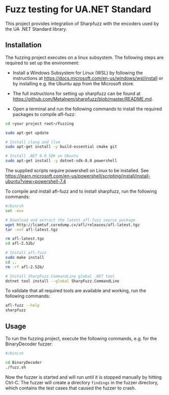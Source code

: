 # Fuzz testing for UA.NET Standard

This project provides integration of Sharpfuzz with the encoders used by the UA .NET Standard library. 

## Installation

The fuzzing project executes on a linux subsystem. The following steps are required to set up the environment:

- Install a Windows Subsystem for Linux (WSL) by following the instructions at https://docs.microsoft.com/en-us/windows/wsl/install or by installing e.g. the Ubuntu app from the Microsoft store.
- The full instructions for setting up sharpfuzz can be found at https://github.com/Metalnem/sharpfuzz/blob/master/README.md.

- Open a terminal and run the following commands to install the required packages to compile afl-fuzz:

```bash
cd <your project root>/Fuzzing

sudo apt-get update

# Install clang and llvm
sudo apt-get install -y build-essential cmake git

# Install .NET 8.0 SDK on Ubuntu
sudo apt-get install -y dotnet-sdk-8.0 powershell
```

The supplied scripts require powershell on Linux to be installed. 
See https://learn.microsoft.com/en-us/powershell/scripting/install/install-ubuntu?view=powershell-7.4

To compile and install afl-fuzz and to install sharpfuzz, run the following commands:

```bash
#/bin/sh
set -eux

# Download and extract the latest afl-fuzz source package
wget http://lcamtuf.coredump.cx/afl/releases/afl-latest.tgz
tar -xvf afl-latest.tgz

rm afl-latest.tgz
cd afl-2.52b/

# Install afl-fuzz
sudo make install
cd ..
rm -rf afl-2.52b/

# Install SharpFuzz.CommandLine global .NET tool
dotnet tool install --global SharpFuzz.CommandLine
```

To validate that all required tools are available and working, run the following commands:

```bash
afl-fuzz --help
sharpfuzz
```

## Usage

To run the fuzzing project, execute the following commands, e.g. for the BinaryDecoder fuzzer:

```bash
#/bin/sh

cd BinaryDecoder
./fuzz.sh
```

Now the fuzzer is started and will run until it is stopped manually by hitting Ctrl-C. The fuzzer will create a directory `findings` in the fuzzer directory, which contains the test cases that caused the fuzzer to crash. 